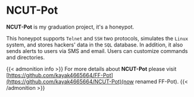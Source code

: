 # NCUT-Pot

**NCUT-Pot** is my graduation project, it's a honeypot.
<!--more-->

This honeypot supports `Telnet` and `SSH` two protocols, simulates the `Linux` system, and stores hackers' data in the `SQL` database. In addition, it also sends alerts to users via SMS and email. Users can customize commands and directories.

{{< admonition info >}}
For more details about **NCUT-Pot** please visit [https://github.com/kayak4665664/FF-Pot](https://github.com/kayak4665664/NCUT-Pot)(now renamed FF-Pot).
{{< /admonition >}}
